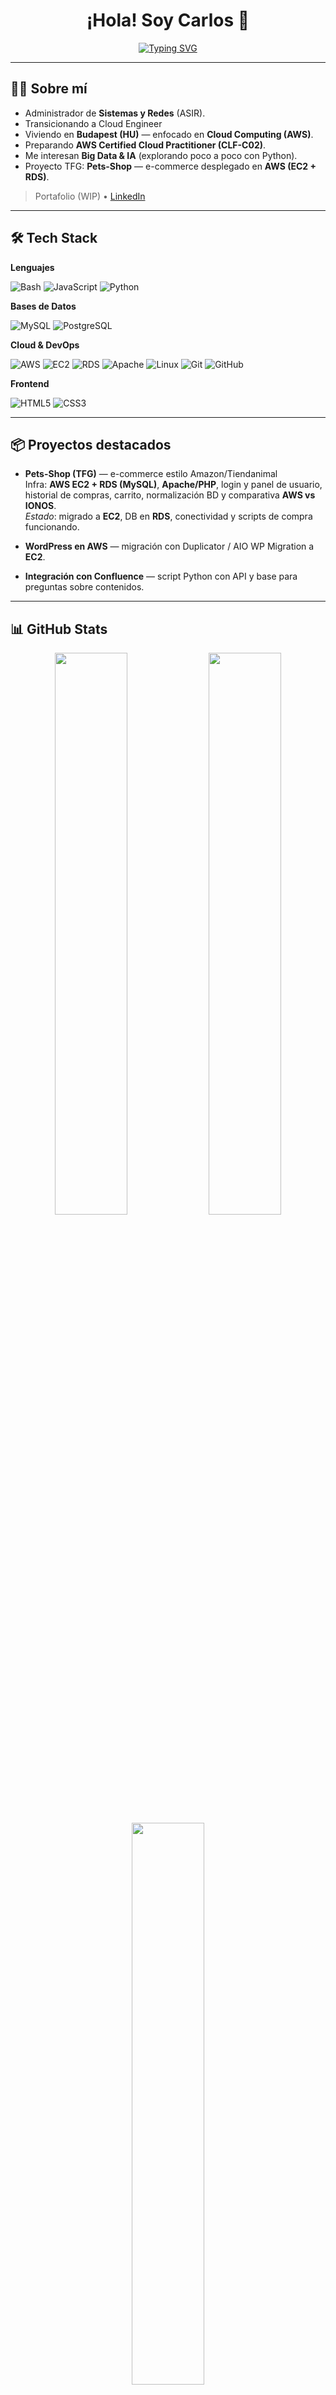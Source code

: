 <h1 align="center">¡Hola! Soy Carlos 👋</h1>
<p align="center">
  <a href="https://github.com/DenverCoder1/readme-typing-svg">
    <img src="https://readme-typing-svg.demolab.com?font=Fira+Code&pause=1000&color=36BCF7&center=true&vCenter=true&width=600&lines=System+%26+Network+Admin;Cloud+%F0%9F%8C%A1+%7C+AWS+en+progreso;MySQL+%7C+PostgreSQL;Aprendiendo+Python;Construyendo+ecommerce+%28Pets-Shop%29+en+AWS" alt="Typing SVG" />
  </a>
</p>

---

## 🧑‍💻 Sobre mí

- Administrador de **Sistemas y Redes** (ASIR).
- Transicionando a Cloud Engineer
- Viviendo en **Budapest (HU)** — enfocado en **Cloud Computing (AWS)**.
- Preparando **AWS Certified Cloud Practitioner (CLF-C02)**.
- Me interesan **Big Data & IA** (explorando poco a poco con Python).
- Proyecto TFG: **Pets-Shop** — e-commerce desplegado en **AWS (EC2 + RDS)**.

> Portafolio (WIP) • [LinkedIn](https://www.linkedin.com/in/carlos-cabrera-domingo-68342b209/)

---

## 🛠️ Tech Stack

**Lenguajes**
  
![Bash](https://img.shields.io/badge/Bash-121011?style=for-the-badge&logo=gnu-bash)
![JavaScript](https://img.shields.io/badge/JavaScript-efd81d?style=for-the-badge&logo=javascript&logoColor=000)
![Python](https://img.shields.io/badge/Python-3776ab?style=for-the-badge&logo=python&logoColor=fff)

**Bases de Datos**
  
![MySQL](https://img.shields.io/badge/MySQL-005e86?style=for-the-badge&logo=mysql&logoColor=fff)
![PostgreSQL](https://img.shields.io/badge/PostgreSQL-4169e1?style=for-the-badge&logo=postgresql&logoColor=fff)

**Cloud & DevOps**
  
![AWS](https://img.shields.io/badge/AWS-232f3e?style=for-the-badge&logo=amazon-aws)
![EC2](https://img.shields.io/badge/EC2-ff9900?style=for-the-badge&logo=amazon-aws&logoColor=000)
![RDS](https://img.shields.io/badge/RDS-527FFF?style=for-the-badge&logo=amazon-aws&logoColor=fff)
![Apache](https://img.shields.io/badge/Apache-d22128?style=for-the-badge&logo=apache)
![Linux](https://img.shields.io/badge/Linux-FCC624?style=for-the-badge&logo=linux&logoColor=000)
![Git](https://img.shields.io/badge/Git-f05032?style=for-the-badge&logo=git&logoColor=fff)
![GitHub](https://img.shields.io/badge/GitHub-171515?style=for-the-badge&logo=github)

**Frontend**
  
![HTML5](https://img.shields.io/badge/HTML5-e34f26?style=for-the-badge&logo=html5&logoColor=fff)
![CSS3](https://img.shields.io/badge/CSS3-1572b6?style=for-the-badge&logo=css3&logoColor=fff)

---

## 📦 Proyectos destacados

- **Pets-Shop (TFG)** — e-commerce estilo Amazon/Tiendanimal  
  Infra: **AWS EC2 + RDS (MySQL)**, **Apache/PHP**, login y panel de usuario, historial de compras, carrito, normalización BD y comparativa **AWS vs IONOS**.  
  _Estado_: migrado a **EC2**, DB en **RDS**, conectividad y scripts de compra funcionando.

- **WordPress en AWS** — migración con Duplicator / AIO WP Migration a **EC2**.

- **Integración con Confluence** — script Python con API y base para preguntas sobre contenidos.

---

## 📊 GitHub Stats

<div align="center">
  <img src="https://github-readme-stats.vercel.app/api?username=TU-USUARIO&show_icons=true&include_all_commits=true&count_private=true&hide_border=true&theme=tokyonight" width="48%" />
  <img src="https://github-readme-streak-stats.herokuapp.com?user=TU-USUARIO&theme=tokyonight&hide_border=true" width="48%" />
  <img src="https://github-readme-stats.vercel.app/api/top-langs?username=TU-USUARIO&layout=compact&langs_count=8&hide_border=true&theme=tokyonight" width="48%" />
</div>

---

## 🤝 Conecta conmigo

[![LinkedIn](https://img.shields.io/badge/LinkedIn-Carlos%20Cabrera-0a66c2?style=for-the-badge&logo=linkedin)](https://www.linkedin.com/in/carlos-cabrera-domingo-68342b209/)
